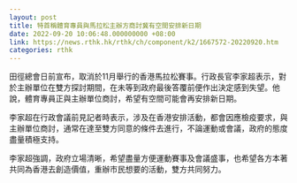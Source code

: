 ```yaml
---
layout: post
title: 特首稱體育專員與馬拉松主辦方商討冀有空間安排新日期
date: 2022-09-20 10:06:48.000000000 +08:00
link: https://news.rthk.hk/rthk/ch/component/k2/1667572-20220920.htm
categories: rthk
---
```


田徑總會日前宣布，取消於11月舉行的香港馬拉松賽事。行政長官李家超表示，對於主辦單位在雙方探討期間，在未等到政府最後答覆前便作出決定感到失望。他說，體育專員正與主辦單位商討，希望有空間可能會再安排新日期。

李家超在行政會議前見記者時表示，涉及在香港安排活動，都會因應檢疫要求，與主辦單位商討，通常在達至雙方同意的條件去進行，不論運動或會議，政府的態度盡量積極支持。

李家超強調，政府立場清晰，希望盡量方便運動賽事及會議盛事，也希望各方本著共同為香港去創造價值，重辦市民想要的活動，雙方共同努力。
